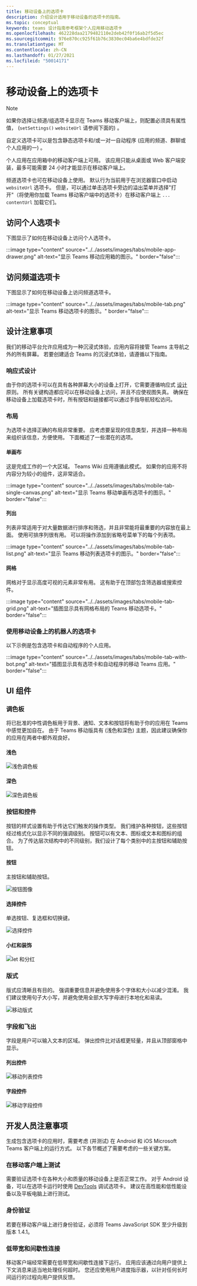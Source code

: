 ```yaml
---
title: 移动设备上的选项卡
description: 介绍设计适用于移动设备的选项卡的指南。
ms.topic: conceptual
keywords: teams 设计指南参考框架个人应用移动选项卡
ms.openlocfilehash: 462228daa2179482110e2deb42f0f16ab2f5d5ec
ms.sourcegitcommit: 976e870cc925f61b76c3830ec04ba6e4bdfde32f
ms.translationtype: MT
ms.contentlocale: zh-CN
ms.lasthandoff: 01/27/2021
ms.locfileid: "50014171"
---
```

# <a name="tabs-on-mobile"></a>移动设备上的选项卡

> [!NOTE]
> 如果你选择让频道/组选项卡显示在 Teams 移动客户端上，则配置必须具有属性值， (`setSettings()` `websiteUrl` 请参阅下面的) 。

自定义选项卡可以是包含静态选项卡和/或一对一自动程序 (应用的频道、群聊或个人应用的一) 。

个人应用在应用箱中的移动客户端上可用。 该应用只能从桌面或 Web 客户端安装，最多可能需要 24 小时才能显示在移动客户端上。

频道选项卡也可在移动设备上使用。 默认行为当前用于在浏览器窗口中启动 `websiteUrl` 选项卡。 但是，可以通过单击选项卡旁边的溢出菜单并选择"打开"（将使用你加载 Teams 移动客户端中的选项卡）在移动客户端上 `...`  `contentUrl` 加载它们。

## <a name="accessing-personal-tabs"></a>访问个人选项卡

下图显示了如何在移动设备上访问个人选项卡。

:::image type="content" source="../../assets/images/tabs/mobile-app-drawer.png" alt-text="显示 Teams 移动应用箱的图示。" border="false":::

## <a name="accessing-channel-tabs"></a>访问频道选项卡

下图显示了如何在移动设备上访问频道选项卡。

:::image type="content" source="../../assets/images/tabs/mobile-tab.png" alt-text="显示 Teams 移动选项卡的图示。" border="false":::

## <a name="design-considerations"></a>设计注意事项

我们的移动平台允许应用成为一种沉浸式体验，应用内容将接管 Teams 主导航之外的所有屏幕。 若要创建适合 Teams 的沉浸式体验，请遵循以下指南。

### <a name="responsive-design"></a>响应式设计

由于你的选项卡可以在具有各种屏幕大小的设备上打开，它需要遵循响应式 [设计](https://www.w3schools.com/html/html_responsive.asp) 原则。 所有关键构造都应可以在移动设备上访问，并且不应使视图失真。 确保在移动设备上加载选项卡时，所有按钮和链接都可以通过手指导航轻松访问。

### <a name="layouts"></a>布局

为选项卡选择正确的布局非常重要。 应考虑要呈现的信息类型，并选择一种布局来组织该信息，方便使用。 下面概述了一些潜在的选项。

#### <a name="single-canvas"></a>单画布

这是完成工作的一个大区域。 Teams Wiki 应用遵循此模式。 如果你的应用不将内容分为较小的组件，这非常适合。

:::image type="content" source="../../assets/images/tabs/mobile-tab-single-canvas.png" alt-text="显示 Teams 移动单画布选项卡的图示。" border="false":::

#### <a name="list"></a>列出

列表非常适用于对大量数据进行排序和筛选，并且非常能将最重要的内容放在最上面。 使用可排序列很有用。 可以将操作添加到省略号菜单下的每个列表项。

:::image type="content" source="../../assets/images/tabs/mobile-tab-list.png" alt-text="显示 Teams 移动列表选项卡的图示。" border="false":::

#### <a name="grid"></a>网格

网格对于显示高度可视的元素非常有用。 这有助于在顶部包含筛选器或搜索控件。

:::image type="content" source="../../assets/images/tabs/mobile-tab-grid.png" alt-text="插图显示具有网格布局的 Teams 移动选项卡。" border="false":::

### <a name="tabs-with-bots-on-mobile"></a>使用移动设备上的机器人的选项卡

以下示例是包含选项卡和自动程序的个人应用。

:::image type="content" source="../../assets/images/tabs/mobile-tab-with-bot.png" alt-text="插图显示具有选项卡和自动程序的移动 Teams 应用。" border="false":::

## <a name="ui-components"></a>UI 组件

### <a name="color-palettes"></a>调色板

将已批准的中性调色板用于背景、通知、文本和按钮将有助于你的应用在 Teams 中感觉更加自在。 由于 Teams 移动版具有 (浅色和深色) 主题，因此建议确保你的应用在两者中都外观良好。

#### <a name="light-color"></a>浅色

![浅色调色板](../../assets/images/light-color.png)

#### <a name="dark-color"></a>深色

![深色调色板](../../assets/images/dark-color.png)

### <a name="buttons-and-controls"></a>按钮和控件

按钮的样式设置有助于传达它们触发的操作类型。 我们维护各种按钮，这些按钮经过格式化以显示不同的强调级别。 按钮可以有文本、图标或文本和图标的组合。 为了传达层次结构中的不同级别，我们设计了每个类别中的主按钮和辅助按钮。

#### <a name="buttons"></a>按钮

主按钮和辅助按钮。

![按钮图像](../../assets/images/buttons.png)

#### <a name="selection-controls"></a>选择控件

单选按钮、复选框和切换键。

![选择控件](../../assets/images/selection-controls.png)

#### <a name="chiclets-and-pills"></a>小红和装饰

![let 和分红](../../assets/images/chiclets-and-pills.png)

### <a name="typography"></a>版式

版式应清晰且有目的。 强调重要信息并避免使用多个字体和大小以减少混淆。 我们建议使用句子大小写，并避免使用全部大写字母进行本地化和易读。

![移动版式](../../assets/images/mobile-typography.png)

### <a name="fields-and-flyouts"></a>字段和飞出

字段是用户可以输入文本的区域。 弹出控件比对话框更轻量，并且从顶部窗格中显示。

#### <a name="list-controls"></a>列出控件

![移动列表控件](../../assets/images/mobile-list-controls.png)

#### <a name="field-controls"></a>字段控件

![移动字段控件](../../assets/images/mobile-field-controls.png)

## <a name="developer-considerations"></a>开发人员注意事项

生成包含选项卡的应用时，需要考虑 (并测试) 在 Android 和 iOS Microsoft Teams 客户端上的运行方式。 以下各节概述了需要考虑的一些关键方案。

### <a name="testing-on-mobile-clients"></a>在移动客户端上测试

需要验证选项卡在各种大小和质量的移动设备上是否正常工作。 对于 Android 设备，可以在选项卡运行时使用 [DevTools](~/tabs/how-to/developer-tools.md) 调试选项卡。 建议在高性能和低性能设备以及平板电脑上进行测试。

### <a name="authentication"></a>身份验证

若要在移动客户端上进行身份验证，必须将 Teams JavaScript SDK 至少升级到版本 1.4.1。

### <a name="low-bandwidth-and-intermittent-connections"></a>低带宽和间歇性连接

移动客户端经常需要在低带宽和间歇性连接下运行。 应用应该通过向用户提供上下文消息来适当地处理任何超时。 您还应使用用户进度指示器，以针对任何长时间运行的过程向用户提供反馈。
